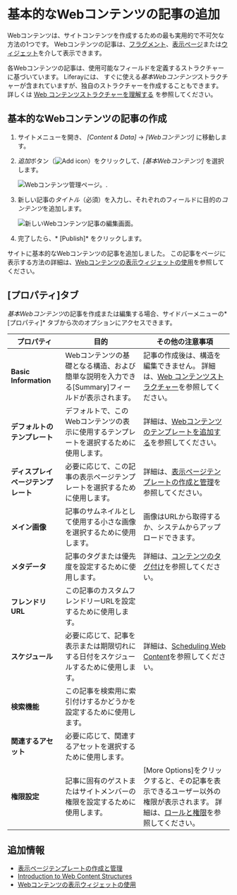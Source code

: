 # 基本的なWebコンテンツの記事の追加

Webコンテンツは、サイトコンテンツを作成するための最も実用的で不可欠な方法の1つです。 Webコンテンツの記事は、[フラグメント](../../../site-building/displaying-content/using_fragments.html)、[表示ページ](../../../site-building/displaying-content/using-display-page-templates/creating-and-managing-display-page-templates.md)または[ウィジェット](../../../site-building/displaying-content/using-the-web-content-display-widget.md)を介して表示できます。

各Webコンテンツの記事は、使用可能なフィールドを定義するストラクチャーに基づいています。 Liferayには、 すぐに使える*基本Webコンテンツ*ストラクチャーが含まれていますが、独自のストラクチャーを作成することもできます。 詳しくは [Web コンテンツストラクチャーを理解する](../web-content-structures/understanding-web-content-structures.md) を参照してください。

## 基本的なWebコンテンツの記事の作成

1.  サイトメニューを開き、 *[Content & Data]* → *[Webコンテンツ]* に移動します。

2.  *追加*ボタン（![Add icon](../../../images/icon-add.png)）をクリックして、*[基本Webコンテンツ]* を選択します。

    ![Webコンテンツ管理ページ。](./adding-a-basic-web-content-article/images/01.png).

3.  新しい記事の*タイトル*（必須）を入力し、それぞれのフィールドに目的の*コンテンツ*を追加します。

    ![新しいWebコンテンツ記事の編集画面。](./adding-a-basic-web-content-article/images/02.png)

4.  完了したら、* [Publish]* をクリックします。

サイトに基本的なWebコンテンツの記事を追加しました。 この記事をページに表示する方法の詳細は、[Webコンテンツの表示ウィジェットの使用](../../../site-building/displaying-content/using-the-web-content-display-widget.md)を参照してください。

## [プロパティ]タブ

*基本Webコンテンツ*の記事を作成または編集する場合、サイドバーメニューの*[プロパティ]* タブから次のオプションにアクセスできます。

| **プロパティ**             | **目的**                                                | **その他の注意事項**                                                                                                                                                           |
| --------------------- | ----------------------------------------------------- | ---------------------------------------------------------------------------------------------------------------------------------------------------------------------- |
| **Basic Information** | Webコンテンツの基礎となる構造、および簡単な説明を入力できる[Summary]フィールドが表示されます。 | 記事の作成後は、構造を編集できません。 詳細は、[Web コンテンツストラクチャー](../web-content-structures/understanding-web-content-structures.md)を参照してください。                                                |
| **デフォルトのテンプレート**      | デフォルトで、このWebコンテンツの表示に使用するテンプレートを選択するために使用します。         | 詳細は、[Webコンテンツのテンプレートを追加する](../web-content-templates/creating-web-content-templates.md)を参照してください。                                                                       |
| **ディスプレイページテンプレート**   | 必要に応じて、この記事の表示ページテンプレートを選択するために使用します。                 | 詳細は、[表示ページテンプレートの作成と管理](../../../site-building/displaying-content/using-display-page-templates/creating-and-managing-display-page-templates.md)を参照してください。              |
| **メイン画像**             | 記事のサムネイルとして使用する小さな画像を選択するために使用します。                    | 画像はURLから取得するか、システムからアップロードできます。                                                                                                                                        |
| **メタデータ**             | 記事のタグまたは優先度を設定するために使用します。                             | 詳細は、[コンテンツのタグ付け](../../tags_and_categories.html)を参照してください。                                                                                                             |
| **フレンドリURL**          | この記事のカスタムフレンドリーURLを設定するために使用します。                      |                                                                                                                                                                        |
| **スケジュール**            | 必要に応じて、記事を表示または期限切れにする日付をスケジュールするために使用します。            | 詳細は、[Scheduling Web Content](https://help.liferay.com/hc/en-us/articles/360029042011-Scheduling-Web-Content-Publication)を参照してください。                                     |
| **検索機能**              | この記事を検索用に索引付けするかどうかを設定するために使用します。                     |                                                                                                                                                                        |
| **関連するアセット**          | 必要に応じて、関連するアセットを選択するために使用します。                         |                                                                                                                                                                        |
| **権限設定**              | 記事に固有のゲストまたはサイトメンバーの権限を設定するために使用します。                  | [More Options]をクリックすると、その記事を表示できるユーザー以外の権限が表示されます。 詳細は、[ロールと権限](../../../users-and-permissions/roles-and-permissions/understanding-roles-and-permissions.md)を参照してください。 |

## 追加情報

  - [表示ページテンプレートの作成と管理](../../../site-building/displaying-content/using-display-page-templates/creating-and-managing-display-page-templates.md)
  - [Introduction to Web Content Structures](../web-content-structures/understanding-web-content-structures.md)
  - [Webコンテンツの表示ウィジェットの使用](../../../site-building/displaying-content/using-the-web-content-display-widget.md)
